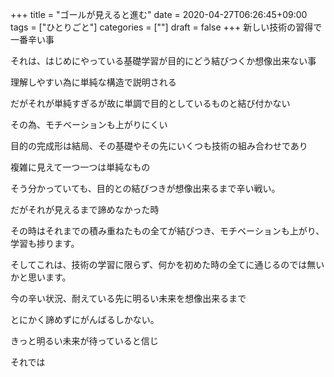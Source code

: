 +++
title = "ゴールが見えると進む"
date = 2020-04-27T06:26:45+09:00
tags = ["ひとりごと"]
categories = [""]
draft = false
+++
新しい技術の習得で一番辛い事

それは、はじめにやっている基礎学習が目的にどう結びつくか想像出来ない事

理解しやすい為に単純な構造で説明される

だがそれが単純すぎるが故に単調で目的としているものと結び付かない

その為、モチベーションも上がりにくい

目的の完成形は結局、その基礎やその先にいくつも技術の組み合わせであり

複雑に見えて一つ一つは単純なもの

そう分かっていても、目的との結びつきが想像出来るまで辛い戦い。

だがそれが見えるまで諦めなかった時

その時はそれまでの積み重ねたもの全てが結びつき、モチベーションも上がり、学習も捗ります。

そしてこれは、技術の学習に限らず、何かを初めた時の全てに通じるのでは無いかと思います。

今の辛い状況、耐えている先に明るい未来を想像出来るまで

とにかく諦めずにがんばるしかない。

きっと明るい未来が待っていると信じ

それでは
